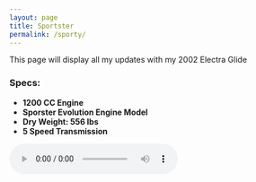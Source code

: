 ```yaml
---
layout: page
title: Sportster
permalink: /sporty/
---
```


This page will display all my updates with my 2002 Electra Glide

### Specs:
- **1200 CC Engine**
- **Sporster Evolution Engine Model**
- **Dry Weight: 556 lbs**
- **5 Speed Transmission**

<audio controls>
    <source src="images/RealGone.mp3" type="audio/mp3">
    Your browser does not support the audio element.
</audio>
